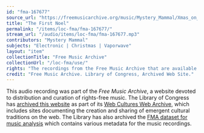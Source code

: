 ```yaml
---
id: "fma-167677"
source_url: "https://freemusicarchive.org/music/Mystery_Mammal/Xmas_on_Tape/The_First_Noel_1206"
title: "The First Noel"
permalink: "/items/loc-fma/fma-167677/"
stream_url: "/audio/items/loc-fma/fma-167677.mp3"
contributors: "Mystery Mammal"
subjects: "Electronic | Christmas | Vaporwave"
layout: "item"
collectionTitle: "Free Music Archive"
collectionUrl: "/loc-fma/use/"
rights: "The recordings from the Free Music Archive that are available on Citizen DJ have a CC0 1.0 Universal License (Public Domain Dedication) which means you can copy, modify, distribute and perform the work, even for commercial purposes, all without asking permission."
credit: "Free Music Archive. Library of Congress, Archived Web Site."
---
```


This audio recording was part of the _Free Music Archive_, a website devoted to distribution and curation of rights-free music. The Library of Congress has [archived this website](https://www.loc.gov/item/lcwaN0026492/) as part of its [Web Cultures Web Archive](https://www.loc.gov/collections/web-cultures-web-archive/about-this-collection/), which includes sites documenting the creation and sharing of emergent cultural traditions on the web. The Library has also archived the [FMA dataset for music analysis](https://catalog.loc.gov/vwebv/search?searchCode=LCCN&searchArg=2018655052&searchType=1&permalink=y) which contains various metadata for the music recordings.